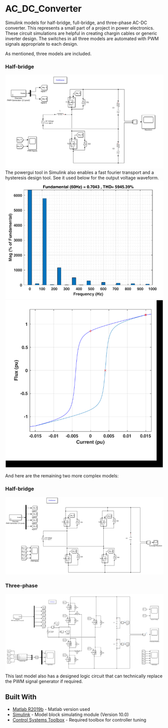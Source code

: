 # AC_DC_Converter
Simulink models for half-bridge, full-bridge, and three-phase AC-DC converter. This represents a small part of a project in power electronics. These circuit simulations are helpful in creating chargin cables or generic inverter design. The switches in all three models are automated with PWM signals appropriate to each design.

As mentioned, three models are included.
### Half-bridge
![](imgs/half_bridge.PNG)
The powergui tool in Simulink also enables a fast fourier transport and a hysteresis design tool. See it used below for the output voltage waveform.
![](imgs/half_bridge_FFT.png)![](imgs/half_bridge_hysteresis.png)

And here are the remaining two more complex models:
### Half-bridge
![](imgs/full_bridge.PNG)
### Three-phase
![](imgs/Three-phase.PNG)
This last model also has a designed logic circuit that can technically replace the PWM signal generator if required.

## Built With

* [Matlab R2019b](https://www.mathworks.com/products/matlab/whatsnew.html) - Matlab version used
* [Simulink](https://www.mathworks.com/products/simulink.html) - Model block simulating module (Version 10.0)
* [Control Systems Toolbox](https://www.mathworks.com/products/control.html) - Required toolbox for controller tuning

